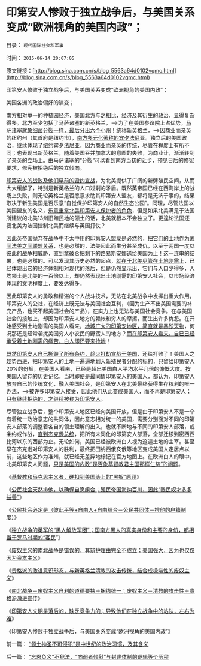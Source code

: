 # 印第安人惨败于独立战争后，与美国关系变成“欧洲视角的美国内政”；

目录： `现代国际社会和军事` 

时间： `2015-06-14 20:07:05` 

原文链接：[http://blog.sina.com.cn/s/blog_5563a64d0102vqmc.html](http://blog.sina.com.cn/s/blog_5563a64d0102vqmc.html)

印第安人惨败于独立战争后，与美国关系变成“欧洲视角的美国内政”；

美国各洲的政治偏好的演变；

南方相对单一的种植园经济，美国北方与之相比，经济及其衍生的政治，显得复杂得多。北方至少包括了马萨诸塞的新英格兰，——>为了在美国参议院上占优势，[马萨诸塞就象细菌分裂一样，最后分出六个小州](../../../2011/9/27/首创土地私有的马萨诸塞符合国民主权原理.md)！统称新英格兰，——>因商业而亲英的纽约州（其首府是纽约市），[南方多元化著称的宾夕法尼](../../../2011/10/2/宾夕法尼亚对美国的贡献，多元化带动的突飞猛进.md)亚。独立后的美国政治，继续体现了纽约宾夕法尼亚，因为商业而亲英的传统，尽管在程度上有所不同；也表现出新英格兰，随着美国吞并加拿大的意图的失败，为商业计，渐渐转到了亲英的立场上。由马萨诸塞的“分裂”可以看到南方当初的让步，预见日后的修宪要求，修宪被拒绝后的独立倾向。

[印第安人的战败及他们早前的毁约宣战](../../../2015/5/8/趁火打劫，自取灭亡的印第安人原始国家；.md)，为北美提供了广阔的新劈殖民空间，从而大大缓解了，特别是新英格兰的人口过剩的矛盾。既然英帝国已经在西海岸上的战场上失败，则无论英格兰是否愿意求助其印第安人盟友，都将是无济于事的，结果取决于新生美国是否乐意“自觉保护印第安人的自然生态公园”。同理，尽管法国以美国盟友的名义，[乐意重掌北美印第安人保护者的角色](../../../2015/5/6/北美殖民者对“政府保护印第安人”的愤恨，培根起义；.md)，但是如果北美满足于法国所建议的北美13州旧殖民地的领土的话，北美就根本不会独立了。更遑论法国还要北美为法国控制北美而继续与英国打仗？

因此英帝国抛弃在战争中不太中用的印第安人盟友是必然的，[把它们的土地作为离间法美之间联盟关系](../../../2011/5/9/独立战争没有保证美国的独立；星条旗歌.md)，也是必然的，法美因此而生分甚至成仇，以至于两国一度以彼此的战争相威胁，直到拿破仑把剩下的路易斯安娜送给美国为止！这一连串的结果，也是必然的。可以发现其历史必然的起点，[就在于北美尽管在土地刚需上](../../../2015/5/4/刚需定律，刚需与市场经济发展程度的负相关；.md)，已经体现出它的经济体制相对现代的落后，但是仍然显示出，它们与人口少得多，人均领土是北美的一百倍以上，却仍然表现出土地刚需的印第安人社会，以市场经济体现的文明程度上，要发达得多。

因此印第安人的勇敢和精湛的个人战斗技术，无法在北美战争中发挥出重大作用，印第安人的公社，在经济上既无法与美国社会互利，（因为生产不出美国需要的补充产品，也买不起美国社会的产品），在实力上也无法与美国社会竞争。在与美国社会的接触上，却因为印第安人地方的赖帐和穷人的摩擦，而生出许多仇怨。在开始感受到土地刚需的美国人看来，[地域广大的印第安地区，简直就是暴殄天物](../../../2015/5/6/北美殖民者对“政府保护印第安人”的愤恨，培根起义；.md)，何况那还是经常袭扰美国穷人小农民的野蛮人的地方？[而在印第安人看来，自已已经承受着土地刚需的痛苦，白人却还要来抢地](../../../2015/5/7/印第安人是与美国冲突关系中的侵略者；.md)！

[既然印第安人自已撕毁了所有条约，趁火打劫宣战于美国](../../../2015/5/9/印第安人失败的政治投机，精明的愚蠢战争；.md)，还给打败了！美国人之趁势西进，把印第安人的土地一遍遍地划入新殖民者分配的标的，只留给印第安人20%的份额，在美国人看来，已经是超出美国白人平均水平几倍的慷慨大度。按美国人留存的历史记忆，当时即便是最同情印第安人的美国人，都认为，印第安人放弃自已的传统文化，融入美国社会，是印第安人在北美最终获得生存权利的唯一办法，——>被许多印第安人接受，因此他们从此变成美国人，而不再是印第安人；[只有继续拒绝的，才继续被称为印第安人](../../../2011/9/24/谁欢呼“只有死的印第安人，才是好的印第安人”.md)。

尽管独立战争后，整个印第安人地区已经向美国开放，但是由于印第安人不是一个有着统一政治意志的共同体，因此意志相对统一的美国，需要分别面对不同的印第安人部落的调整着各自的领土理解的出入，也就不断地与不同的印第安人部落，或条约或作战，[直到杰克逊总统](../../../2011/8/15/大英帝国的屈辱和印第安人的悲惨.md)，把所有未同化的印第安人部落，全部迁移到密西西比河以东的西部为止。无论如何，美国已经被欧洲白人视为这遍土地的主宰。甚至早在杰克逊对印第安人的胜利，最终把田纳西俄亥俄等地区变成美国人定居点以前，这些地区作为准州，就已经无差异地标记在官方地图上。在欧洲白人的眼中，北美印第安人问题，[只是美国的内政“是否象基督教君主国那样仁慈”的问题](../../../2011/1/19/“妖魔化美国”有全球“统一战线”.md)。

《[基督教和马克思主义者，硬扣到美国头上的“黑奴”原罪](../../../2015/5/11/基督教和马克思主义者，硬扣到美国头上的“黑奴”原罪；.md)》

《[公民社会天然排他，以确保自愿组合；殖民帝国海纳百川，因此“贱民奴才多多益善”](../../../2015/5/12/为什么政治正确的是殖民帝国，不是美利坚合众国？.md)》

《[公民社会必定是（彼此平等+自由人+自由组合＝公民共同体＝排他的户籍制度）](../../../2015/5/13/美国因为有户籍制度，被全球进步力量妖魔化；.md)》

《[独立战争的英军的“黑人解放军团”；国南方黑人的真实身份和主要的身份，都相当于罗马时期的“客民](../../../2015/5/14/独立战争英军和南北战争北军中的“黑人解放军团”；.md)”》

《[废奴主义的南北战争是错误的，其辩护理由完全不成立；美国强大，因为也仅仅因为资本主义](../../../2015/5/15/美国强大，因为也仅仅因为资本主义；.md)》

《[贵格派的激进意识形态，与新英格兰清教的攻击传统，结合成极端性的废奴主义](../../../2015/5/16/废奴主义＝贵格派的激进＋清教徒的攻击性.md)》

《[南北战争＝废奴主义自利的道德要挟＋捆绑统一；废奴主义＝清教的攻击性＋贵格派激进宣传](../../../2015/5/17/南北战争＝废奴主义自利的道德要挟＋捆绑统一；.md)》

《[印第安人文明是落后的，缺乏竞争力的；导致他们在独立战争中的站队，左右为难](../../../2015/6/7/独立战争的根本目的，就是为了向“印第安人保护区”挺进；.md)》

《印第安人惨败于独立战争后，与美国关系变成“欧洲视角的美国内政”》

前一篇： [“领土神圣不可侵犯”是中世纪的政治习惯，及其含义](../../../2015/6/15/“领土神圣不可侵犯”是中世纪的政治习惯，及其含义.md)

后一篇： [“忘恩负义”不犯法，“向弱者倾斜”与封建体制的逻辑等价历程](../../../2015/6/7/“忘恩负义”不犯法，“向弱者倾斜”与封建体制的逻辑等价历程.md)

